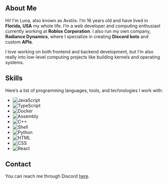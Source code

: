 ## About Me  

Hi! I'm Luna, also known as Avstiix. I’m 16 years old and have lived in **Florida, USA** my whole life. I’m a web developer and computing enthusiast currently working at **Roblox Corporation**. I also run my own company, **Radiance Dynamics**, where I specialize in creating **Discord bots** and custom **APIs**.  

I love working on both frontend and backend development, but I’m also really into low-level computing projects like building kernels and operating systems.

## Skills  

Here’s a list of programming languages, tools, and technologies I work with:  

- ![JavaScript](https://img.shields.io/badge/JavaScript-F7DF1E?style=for-the-badge&logo=javascript&logoColor=black)  
- ![TypeScript](https://img.shields.io/badge/TypeScript-3178C6?style=for-the-badge&logo=typescript&logoColor=white)  
- ![Docker](https://img.shields.io/badge/Docker-2496ED?style=for-the-badge&logo=docker&logoColor=white)  
- ![Assembly](https://img.shields.io/badge/Assembly-525252?style=for-the-badge&logoColor=white)  
- ![C++](https://img.shields.io/badge/C%2B%2B-00599C?style=for-the-badge&logo=c%2B%2B&logoColor=white)  
- ![Shell](https://img.shields.io/badge/Shell-4EAA25?style=for-the-badge&logo=gnu-bash&logoColor=white)  
- ![Python](https://img.shields.io/badge/Python-3776AB?style=for-the-badge&logo=python&logoColor=white)  
- ![HTML](https://img.shields.io/badge/HTML-E34F26?style=for-the-badge&logo=html5&logoColor=white)  
- ![CSS](https://img.shields.io/badge/CSS-1572B6?style=for-the-badge&logo=css3&logoColor=white)
- ![React](https://img.shields.io/badge/React-61DAFB?style=for-the-badge&logo=react&logoColor=white)

## Contact  

You can reach me through Discord [here](https://discord.com/users/1244907617319391315).  
